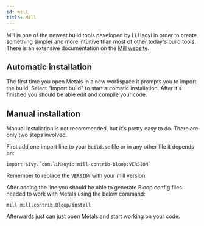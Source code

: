 ```yaml
---
id: mill
title: Mill
---
```


Mill is one of the newest build tools developed by Li Haoyi in order to create
something simpler and more intuitive than most of other today's build tools.
There is an extensive documentation on the
[Mill website](http://www.lihaoyi.com/mill/).

## Automatic installation

The first time you open Metals in a new workspace it prompts you to import the
build. Select "Import build" to start automatic installation. After it's
finished you should be able edit and compile your code.

## Manual installation

Manual installation is not recommended, but it's pretty easy to do. There are
only two steps involved.

First add one import line to your `build.sc` file or in any other file it
depends on:

`` import $ivy.`com.lihaoyi::mill-contrib-bloop:VERSION` ``

Remember to replace the `VERSION` with your mill version.

After adding the line you should be able to generate Bloop config files needed
to work with Metals using the below command:

`mill mill.contrib.Bloop/install`

Afterwards just can just open Metals and start working on your code.
